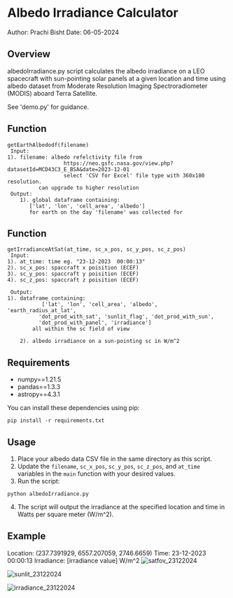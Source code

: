 # Albedo Irradiance Calculator

Author: Prachi Bisht
Date: 06-05-2024

## Overview
albedoIrradiance.py script calculates the albedo irradiance on a LEO spacecraft
with sun-pointing solar panels at a given location and time using albedo
dataset from Moderate Resolution Imaging Spectroradiometer (MODIS) aboard Terra Satellite. 

See 'demo.py' for guidance.


## Function
	getEarthAlbedodf(filename)
     Input:
	1). filename: albedo refelctivity file from 
                      https://neo.gsfc.nasa.gov/view.php?datasetId=MCD43C3_E_BSA&date=2023-12-01
                      select 'CSV for Excel' file type with 360x180 resolution.
		      can upgrade to higher resolution
     Output:
        1). global dataframe containing:
           ['lat', 'lon', 'cell_area', 'albedo']
           for earth on the day 'filename' was collected for

## Function

	getIrradianceAtSat(at_time, sc_x_pos, sc_y_pos, sc_z_pos)
     Input:
	1). at_time: time eg. "23-12-2023  00:00:13"
	2). sc_x_pos: spaccraft x poisition (ECEF)
	3). sc_y_pos: spaccraft y poisition (ECEF)
	4). sc_z_pos: spaccraft z poisition (ECEF)

     Output:
	1). dataframe containing:
               ['lat', 'lon', 'cell_area', 'albedo', 'earth_radius_at_lat',
              'dot_prod_with_sat', 'sunlit_flag', 'dot_prod_with_sun',
              'dot_prod_with_panel', 'irradiance']
            all within the sc field of view
        
        2). albedo irradiance on a sun-pointing sc in W/m^2

## Requirements

- numpy==1.21.5
- pandas==1.3.3
- astropy==4.3.1

You can install these dependencies using pip:

```terminal
pip install -r requirements.txt
```

## Usage

1. Place your albedo data CSV file in the same directory as this script.
2. Update the `filename`, `sc_x_pos`, `sc_y_pos`, `sc_z_pos`, and `at_time` variables in the `main` function with your desired values.
3. Run the script:

```terminal
python albedoIrradiance.py
```

4. The script will output the irradiance at the specified location and time in Watts per square meter (W/m^2).

## Example

Location: (237.7391929, 6557.207059, 2746.6659)
Time: 23-12-2023 00:00:13
Irradiance: [irradiance value] W/m^2
![satfov_23122024](https://github.com/bisht-prachi/albedoIrradiance/assets/103419553/71a18c45-1a12-4c9d-b7e1-1327da979887)

![sunlit_23122024](https://github.com/bisht-prachi/albedoIrradiance/assets/103419553/ef3e5b81-d698-4410-b6aa-8f48fa3ebac9)

![irradiance_23122024](https://github.com/bisht-prachi/albedoIrradiance/assets/103419553/ec657df8-b852-4e6e-bbe9-ddc99da98ef3)








